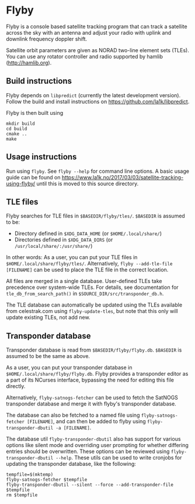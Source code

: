 Flyby
=====

Flyby is a console based satellite tracking program that can track a
satellite across the sky with an antenna and adjust your radio with
uplink and downlink frequency doppler shift.

Satellite orbit parameters are given as NORAD two-line element sets
(TLEs). You can use any rotator controller and radio supported by hamlib
(http://hamlib.org).

Build instructions
------------------

Flyby depends on `libpredict` (currently the latest development version). Follow the build and install instructions on https://github.com/la1k/libpredict.

Flyby is then built using

```
mkdir build
cd build
cmake ..
make
```

Usage instructions
------------------

Run using `flyby`. See `flyby --help` for command line options.
A basic usage guide can be found on https://www.la1k.no/2017/03/03/satellite-tracking-using-flyby/ until this is moved to this source directory.

TLE files
---------

Flyby searches for TLE files in `$BASEDIR/flyby/tles/`. `$BASEDIR` is assumed to be:

* Directory defined in `$XDG_DATA_HOME` (or `$HOME/.local/share/`)
* Directories defined in `$XDG_DATA_DIRS` (or `/usr/local/share/:/usr/share/`)

In other words: As a user, you can put your TLE files in `$HOME/.local/share/flyby/tles/`.
Alternatively, `flyby --add-tle-file [FILENAME]` can be used to place the TLE file in the correct location.

All files are
merged in a single database. User-defined TLEs take precedence over system-wide TLEs. For details,
see documentation for `tle_db_from_search_path()` in `$SOURCE_DIR/src/transponder_db.h`.

The TLE database can automatically be updated using the TLEs available from celestrak.com using `flyby-update-tles`, but note that this only will update existing TLEs, not add new.

Transponder database
--------------------

Transponder database is read from `$BASEDIR/flyby/flyby.db`. `$BASEDIR` is assumed to be the same as above.

As a user, you can put your transponder database in `$HOME/.local/share/flyby/flyby.db`. Flyby provides a transponder editor as a part of its NCurses interface, bypassing the need for editing this file directly.

Alternatively, `flyby-satnogs-fetcher` can be used to fetch the SatNOGS transponder database and merge it with flyby's transponder database.

The database can also be fetched to a named file using `flyby-satnogs-fetcher [FILENAME]`, and can then be added to flyby using `flyby-transponder-dbutil -a [FILENAME]`. 

The database util `flyby-transponder-dbutil` also has support for various options like silent mode and overriding user prompting for whether differing entries should be overwritten. These options can be reviewed using `flyby-transponder-dbutil --help`. These utils can be used to write cronjobs for updating the transponder database, like the following:

```
tempfile=$(mktemp)
flyby-satnogs-fetcher $tempfile
flyby-transponder-dbutil --silent --force --add-transponder-file $tempfile
rm $tempfile
```
